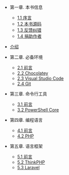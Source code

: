 * 第一章. 本书信息

    - [1.1 序言](1.1序言.md)
    - [1.2 本书源码](1.2本书源码.md)
    - [1.3 反馈纠错](1.3反馈纠错.md)
    - [1.4 捐助作者](1.4捐助作者.md)
* [介绍](README.md)

* 第二章. 必备环境

    - [2.1 前言](2.1前言.md)
    - [2.2 Chocolatey](2.2Chocolatey.md)
    - [2.3 Visual Studio Code](2.3Visual-Studio-Code.md)
    - [2.4 Git](2.4Git.md)

* 第三章. 命令行工具

    - [3.1 前言](3.1前言.md)
    - [3.2 PowerShell Core](3.2PowerShell-Core.md) 

* 第四章. 编程语言

    - [4.1 前言](4.1前言.md)
    - [4.2 PHP](4.2PHP.md)

* 第五章. 语言框架

    - [5.1 前言](5.1前言.md)
    - [5.2 ThinkPHP](5.2ThinkPHP.md)
    - [5.3 Laravel](5.3Laravel.md)